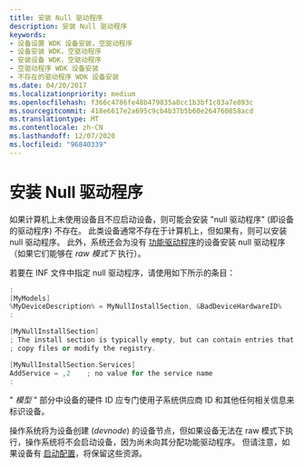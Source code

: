 ```yaml
---
title: 安装 Null 驱动程序
description: 安装 Null 驱动程序
keywords:
- 设备设置 WDK 设备安装，空驱动程序
- 设备安装 WDK，空驱动程序
- 安装设备 WDK，空驱动程序
- 空驱动程序 WDK 设备安装
- 不存在的驱动程序 WDK 设备安装
ms.date: 04/20/2017
ms.localizationpriority: medium
ms.openlocfilehash: f366c4786fe48b479835a0cc1b3bf1c83a7e893c
ms.sourcegitcommit: 418e6617e2a695c9cb4b37b5b60e264760858acd
ms.translationtype: MT
ms.contentlocale: zh-CN
ms.lasthandoff: 12/07/2020
ms.locfileid: "96840339"
---
```

# <a name="installing-a-null-driver"></a>安装 Null 驱动程序





如果计算机上未使用设备且不应启动设备，则可能会安装 "null 驱动程序" (即设备的驱动程序) 不存在。 此类设备通常不存在于计算机上，但如果有，则可以安装 null 驱动程序。 此外，系统还会为没有 [功能驱动程序](../kernel/function-drivers.md)的设备安装 null 驱动程序（如果它们能够在 *raw 模式下* 执行）。

若要在 INF 文件中指定 null 驱动程序，请使用如下所示的条目：

```cpp
:
[MyModels]
%MyDeviceDescription% = MyNullInstallSection, &BadDeviceHardwareID%
:

[MyNullInstallSection]
; The install section is typically empty, but can contain entries that
; copy files or modify the registry.

[MyNullInstallSection.Services]
AddService = ,2    ; no value for the service name
:
```

" *模型* " 部分中设备的硬件 ID 应专门使用子系统供应商 ID 和其他任何相关信息来标识设备。

操作系统将为设备创建 (*devnode*) 的设备节点，但如果设备无法在 raw 模式下执行，操作系统将不会启动设备，因为尚未向其分配功能驱动程序。 但请注意，如果设备有 [启动配置](../kernel/hardware-resources.md#logical-configuration-types-for-resource-lists)，将保留这些资源。

